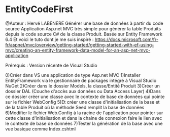 # EntityCodeFirst
@Auteur : Hervé LABENERE Générer une base de données à partir du code source Application Asp.net MVC très simple pour générer la table Produits depuis le code source C# de la classe Produit. 
Basée sur Entity Framework 6.4 Et voici le tuto dont je me suis inspiré : https://docs.microsoft.com/fr-fr/aspnet/mvc/overview/getting-started/getting-started-with-ef-using-mvc/creating-an-entity-framework-data-model-for-an-asp-net-mvc-application

Prérequis : Version récente de Visual Studio 

0)Créer dans VS une application de type Asp.net MVC
1)Installer EntityFramework via le gestionnaire de packages intégré à Visual Studio NuGet
2)Créer dans le dossier Models, la classe/Entité Produit 
3)Créer un dossier DAL (Couche d'accès aux données ou Data Access Layer) 
4)Dans ce dossier créer une classe avec le contexte de base de données qui pointe sur le fichier WebConfig 
5)Et créer une classe d'initialisation de la base et de la table Produit où la méthode Seed remplit la base de données 6)Modifier le fichier Web.Config à la racine de l'application pour pointer sur cette classe d'initialisation et dans la chaine de connexion faire le lien avec le contexte de base de données 7)Tester la génération de la base avec une vue basique comme Index.cshtml
